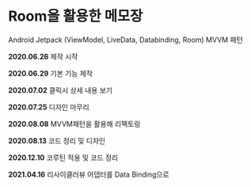 Room을 활용한 메모장
====================

Android Jetpack (ViewModel, LiveData, Databinding, Room)
MVVM 패턴

**2020.06.26** 제작 시작<br>

**2020.06.29** 기본 기능 제작<br>

**2020.07.02** 클릭시 상세 내용 보기<br>

**2020.07.25** 디자인 마무리<br>

**2020.08.08** MVVM패턴을 활용해 리팩토링<br>

**2020.08.13** 코드 정리 및 디자인 <br>

**2020.12.10** 코루틴 적용 및 코드 정리 <br>

**2021.04.16** 리사이클러뷰 어댑터를 Data Binding으로 
